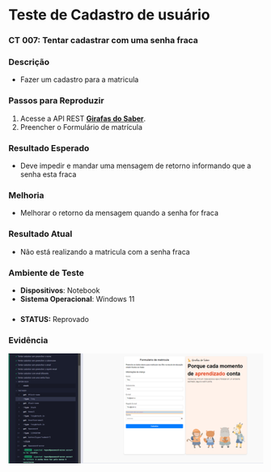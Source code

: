 
# Teste de Cadastro de usuário

### CT 007: Tentar cadastrar com uma senha fraca 

### Descrição  
- Fazer um cadastro para a matricula

### Passos para Reproduzir  
1. Acesse a API REST **[Girafas do Saber](https://jessikaaguiar.github.io/forms-qa/)**.  
2. Preencher o Formulário de matrícula  

### Resultado Esperado  
- Deve impedir e mandar uma mensagem de retorno informando que a senha esta fraca

### Melhoria
- Melhorar o retorno da mensagem quando a senha for fraca

### Resultado Atual  
- Não está realizando a matricula com a senha fraca
  
### Ambiente de Teste  
- **Dispositivos**: Notebook
- **Sistema Operacional**: Windows 11

###
- **STATUS:** Reprovado

### Evidência  
![image](../assets/aprovado/Tentar%20cadastrar%20com%20uma%20senha%20fraca.png)

